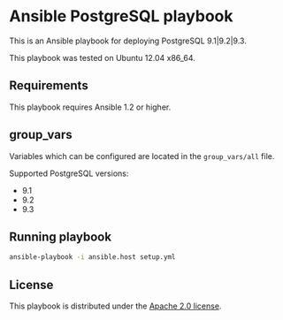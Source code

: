 # Ansible PostgreSQL playbook

This is an Ansible playbook for deploying PostgreSQL 9.1|9.2|9.3.

This playbook was tested on Ubuntu 12.04 x86_64.

## Requirements

This playbook requires Ansible 1.2 or higher.

## group_vars

Variables which can be configured are located in the `group_vars/all` file.

Supported PostgreSQL versions:

* 9.1
* 9.2
* 9.3

## Running playbook

```bash
ansible-playbook -i ansible.host setup.yml
```
## License

This playbook is distributed under the
[Apache 2.0 license](http://www.apache.org/licenses/LICENSE-2.0.html).
